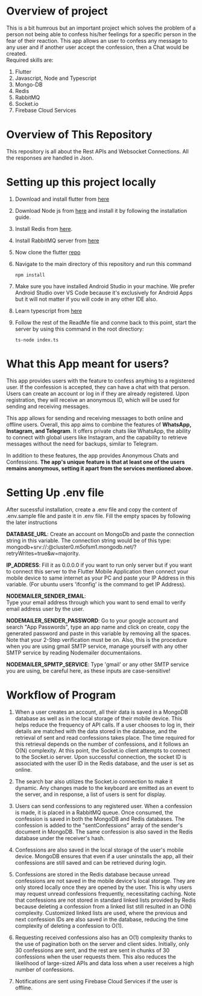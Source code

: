 # Overview of project
This is a bit humrous but an important project which solves the problem of a person not being able to confess his/her feelings for a specific person in the fear of their reaction. This app allows an user to confess any message to any user and if another user accept the confession, then a Chat would be created.   
Required skills are:
1) Flutter
2) Javascript, Node and Typescript
3) Mongo-DB
4) Redis
5) RabbitMQ
6) Socket.io
7) Firebase Cloud Services

# Overview of This Repository
This repository is all about the Rest APIs and Websocket Connections. All the responses are handled in Json. 

# Setting up this project locally
1) Download and install flutter from [here](https://docs.flutter.dev/get-started/install)
2) Download Node js from [here](https://nodejs.org/en/download) and install it by following the installation guide.
3) Install Redis from [here](https://redis.io/docs/getting-started/installation/).
4) Install RabbitMQ server from [here](https://www.rabbitmq.com/download.html)
3) Now clone the flutter [repo](https://github.com/Manik2708/Hi)
4) Navigate to the main directory of this repository and run this command
	
	```console
 	npm install
 	``` 

5) Make sure you have installed Android Studio in your machine. We prefer Android Studio over VS Code because it's exclusively for Android Apps but it will not matter if you will code in any other IDE also.
6) Learn typescript from [here](https://www.typescriptlang.org/docs/)
7) Follow the rest of the ReadMe file and conme back to this point, start the server by using this command in the root directiory:
   	```console
 	ts-node index.ts
 	``` 
   
# What this App meant for users?
This app provides users with the feature to confess anything to a registered user. If the confession is accepted, they can have a chat with that person. Users can create an account or log in if they are already registered. Upon registration, they will receive an anonymous ID, which will be used for sending and receiving messages.

This app allows for sending and receiving messages to both online and offline users. Overall, this app aims to combine the features of **WhatsApp, Instagram, and Telegram**. It offers private chats like WhatsApp, the ability to connect with global users like Instagram, and the capability to retrieve messages without the need for backups, similar to Telegram.

In addition to these features, the app provides Anonymous Chats and Confessions. **The app's unique feature is that at least one of the users remains anonymous, setting it apart from the services mentioned above.**
# Setting Up .env file
After sucessful installation, create a .env file and copy the content of .env.sample file and paste it in .env file. Fill the empty spaces by following the later instructions

**DATABASE_URL**: 
Create an account on MongoDb and paste the connection string in this variable. The connection string would be of this type: mongodb+srv://<username>:<password>@cluster0.m5ofsm1.mongodb.net/?retryWrites=true&w=majority.

**IP_ADDRESS**: 
Fill it as 0.0.0.0 if you want to run only server but if you want to connect this server to the Flutter Mobile Application then connect your mobile device to same internet as your PC and paste your IP Address in this variable. (For ubuntu users 'ifconfig' is the command to get IP Address).

**NODEMAILER_SENDER_EMAIL**:  
Type your email address through which you want to send email to verify email address user by the user.

**NODEMAILER_SENDER_PASSWORD**:
Go to your google account and search "App Passwords", type an app name and click on create, copy the generated password and paste in this variable by removing all the spaces. Note that your 2-Step verification must be on. Also, this is the procedure when you are using gmail SMTP service, manage yourself with any other SMTP service by reading Nodemailer documentaiions.

**NODEMAILER_SPMTP_SERVICE**:
Type 'gmail' or any other SMTP service you are using, be careful here, as these inputs are case-sensitive!

# Workflow of Program
1) When a user creates an account, all their data is saved in a MongoDB database as well as in the local storage of their mobile device. This helps reduce the frequency of API calls. If a user chooses to log in, their details are matched with the data stored in the database, and the retrieval of sent and read confessions takes place. The time required for this retrieval depends on the number of confessions, and it follows an O(N) complexity. At this point, the Socket.io client attempts to connect to the Socket.io server. Upon successful connection, the socket ID is associated with the user ID in the Redis database, and the user is set as online.

2) The search bar also utilizes the Socket.io connection to make it dynamic. Any changes made to the keyboard are emitted as an event to the server, and in response, a list of users is sent for display.

3) Users can send confessions to any registered user. When a confession is made, it is placed in a RabbitMQ queue. Once consumed, the confession is saved in both the MongoDB and Redis databases. The confession is added to the "sentConfessions" array of the sender's document in MongoDB. The same confession is also saved in the Redis database under the receiver's hash.

4) Confessions are also saved in the local storage of the user's mobile device. MongoDB ensures that even if a user uninstalls the app, all their confessions are still saved and can be retrieved during login.

5) Confessions are stored in the Redis database because unread confessions are not saved in the mobile device's local storage. They are only stored locally once they are opened by the user. This is why users may request unread confessions frequently, necessitating caching. Note that confessions are not stored in standard linked lists provided by Redis because deleting a confession from a linked list still resulted in an O(N) complexity. Customized linked lists are used, where the previous and next confession IDs are also saved in the database, reducing the time complexity of deleting a confession to O(1).

6) Requesting received confessions also has an O(1) complexity thanks to the use of pagination both on the server and client sides. Initially, only 30 confessions are sent, and the rest are sent in chunks of 30 confessions when the user requests them. This also reduces the likelihood of large-sized APIs and data loss when a user receives a high number of confessions.

7) Notifications are sent using Firebase Cloud Services if the user is offline.
